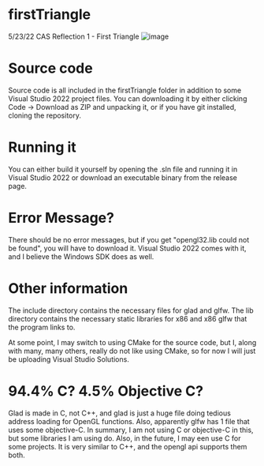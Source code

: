 # firstTriangle
5/23/22 CAS Reflection 1 - First Triangle
![image](https://user-images.githubusercontent.com/103293120/169907794-1ff5f706-57a4-4fa0-899f-8943687a7704.png)


<h1> Source code </h1>
<p> Source code is all included in the firstTriangle folder in addition to some Visual Studio 2022 project files. You can downloading it by either clicking Code -> Download as ZIP and unpacking it, or if you have git installed, cloning the repository. </p>

<h1> Running it </h1>
<p> You can either build it yourself by opening the .sln file and running it in Visual Studio 2022 or download an executable binary from the release page. </p>

<h1> Error Message? </h1>
<p> There should be no error messages, but if you get "opengl32.lib could not be found", you will have to download it. Visual Studio 2022 comes with it, and I believe the Windows SDK does as well. </p>
  
<h1> Other information </h1>
<p> The include directory contains the necessary files for glad and glfw. The lib directory contains the necessary static libraries for x86 and x86 glfw that the program links to. </p>
<p> At some point, I may switch to using CMake for the source code, but I, along with many, many others, really do not like using CMake, so for now I will just be uploading Visual Studio Solutions. </p>

<h1> 94.4% C? 4.5% Objective C? </h1>
<p> Glad is made in C, not C++, and glad is just a huge file doing tedious address loading for OpenGL functions. Also, apparently glfw has 1 file that uses some objective-C. In summary, I am not using C or objective-C in this, but some libraries I am using do. Also, in the future, I may een use C for some projects. It is very similar to C++, and the opengl api supports them both. </p>
